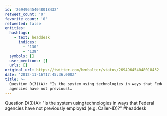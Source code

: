 ```yaml
---
id: '269496454048018432'
retweet_count: '0'
favorite_count: '0'
retweeted: false
entities:
  hashtags:
    - text: headdesk
      indices:
        - '130'
        - '139'
  symbols: []
  user_mentions: []
  urls: []
original_url: https://twitter.com/benbalter/status/269496454048018432
date: '2012-11-16T17:45:36.000Z'
title: >-
  Question D(3)(A): "Is the system using technologies in ways that Federal
  agencies have not previousl…
---
```


Question D(3)(A): "Is the system using technologies in ways that Federal agencies have not previously employed (e.g. Caller-ID)?" #headdesk
